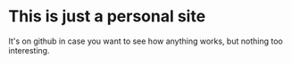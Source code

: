 # This is just a personal site

It's on github in case you want to see how anything works, but nothing too interesting.